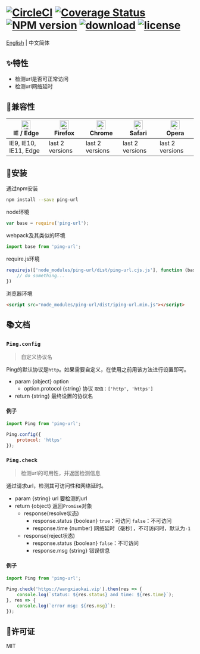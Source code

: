 # [![CircleCI](https://img.shields.io/circleci/build/github/wall-wxk/ping-url/master)](https://circleci.com/gh/wall-wxk/ping-url/tree/master) [![Coverage Status](https://coveralls.io/repos/github/wall-wxk/ping-url/badge.svg?branch=master)](https://coveralls.io/github/wall-wxk/ping-url?branch=master) [![NPM version](https://img.shields.io/npm/v/ping-url.svg)](https://www.npmjs.com/package/ping-url) [![download](https://img.shields.io/npm/dm/ping-url)](https://www.npmjs.com/package/ping-url) [![license](https://img.shields.io/badge/license-MIT-blue.svg)](https://github.com/wall-wxk/ping-url/blob/master/LICENSE)

[English](https://github.com/wall-wxk/ping-url/blob/master/README.md) | 中文简体

## :sparkles:特性

- 检测url是否可正常访问
- 检测url网络延时

## :traffic_light:兼容性

| [<img src="https://raw.githubusercontent.com/alrra/browser-logos/master/src/edge/edge_48x48.png" alt="IE / Edge" width="24px" height="24px" />](http://godban.github.io/browsers-support-badges/)</br>IE / Edge | [<img src="https://raw.githubusercontent.com/alrra/browser-logos/master/src/firefox/firefox_48x48.png" alt="Firefox" width="24px" height="24px" />](http://godban.github.io/browsers-support-badges/)</br>Firefox | [<img src="https://raw.githubusercontent.com/alrra/browser-logos/master/src/chrome/chrome_48x48.png" alt="Chrome" width="24px" height="24px" />](http://godban.github.io/browsers-support-badges/)</br>Chrome | [<img src="https://raw.githubusercontent.com/alrra/browser-logos/master/src/safari/safari_48x48.png" alt="Safari" width="24px" height="24px" />](http://godban.github.io/browsers-support-badges/)</br>Safari | [<img src="https://raw.githubusercontent.com/alrra/browser-logos/master/src/opera/opera_48x48.png" alt="Opera" width="24px" height="24px" />](http://godban.github.io/browsers-support-badges/)</br>Opera |  
| --- | --- | --- | --- | --- |
| IE9, IE10, IE11, Edge | last 2 versions | last 2 versions | last 2 versions | last 2 versions |

## :rocket:安装

通过npm安装
```bash
npm install --save ping-url
```
node环境
```js
var base = require('ping-url');
```
webpack及其类似的环境
```js
import base from 'ping-url';
```
require.js环境
```js
requirejs(['node_modules/ping-url/dist/ping-url.cjs.js'], function (base) {
    // do something...
})
```
浏览器环境
```html
<script src="node_modules/ping-url/dist/iping-url.min.js"></script>
```

## :books:文档

### `Ping.config`
> 自定义协议名

Ping的默认协议是`http`。如果需要自定义，在使用之前用该方法进行设置即可。

- param {object} option    
    - option.protocol {string} 协议 `取值：['http', 'https']`
- return {string} 最终设置的协议名

#### 例子
```javascript
import Ping from 'ping-url';

Ping.config({
    protocol: 'https'
});
```

### `Ping.check`
> 检测url的可用性，并返回检测信息

通过请求url，检测其可访问性和网络延时。

- param {string} url 要检测的url
- return {object} 返回`Promise`对象
    - response(resolve状态)
        - response.status {boolean} `true`：可访问 `false`：不可访问
        - response.time {number} 网络延时（毫秒），不可访问时，默认为`-1`
    - response(reject状态)
        - response.status {boolean} `false`：不可访问
        - response.msg {string} 错误信息

#### 例子
```javascript
import Ping from 'ping-url';

Ping.check('https://wangxiaokai.vip').then(res => {
    console.log(`status: ${res.status} and time: ${res.time}`);
}, res => {
    console.log(`error msg: ${res.msg}`);
});
```


## :page_facing_up:许可证
MIT

